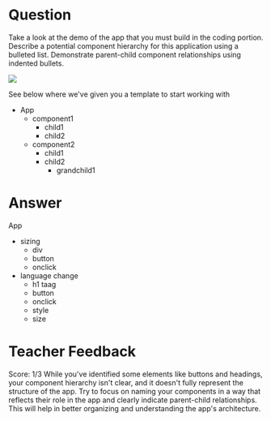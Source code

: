 # Question

Take a look at the demo of the app that you must build in the coding portion. Describe a potential component hierarchy for this application using a bulleted list. Demonstrate parent-child component relationships using indented bullets.

![](../demo.gif)

See below where we've given you a template to start working with

- App
  - component1
    - child1
    - child2
  - component2
    - child1
    - child2
      - grandchild1

# Answer
App
 - sizing
   - div
   - button
   - onclick
 - language change
   - h1 taag
   - button
   - onclick
   - style 
   - size



# Teacher Feedback
Score: 1/3
While you've identified some elements like buttons and headings, your component hierarchy isn't clear, and it doesn't fully represent the structure of the app. Try to focus on naming your components in a way that reflects their role in the app and clearly indicate parent-child relationships. This will help in better organizing and understanding the app's architecture.